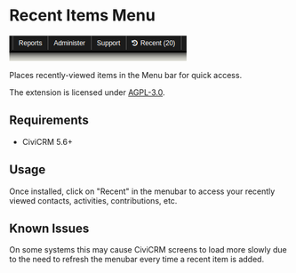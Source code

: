 # Recent Items Menu

![Screenshot](/images/screenshot.png)

Places recently-viewed items in the Menu bar for quick access.

The extension is licensed under [AGPL-3.0](LICENSE.txt).

## Requirements

* CiviCRM 5.6+

## Usage

Once installed, click on "Recent" in the menubar to access your recently viewed contacts, activities, contributions, etc.

## Known Issues

On some systems this may cause CiviCRM screens to load more slowly due to the need to refresh the menubar every time a recent item is added.
